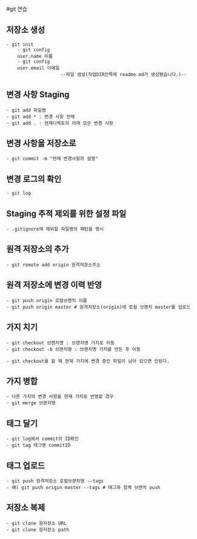 #git 연습

## 저장소 생성

    - git init
        - git config
        user.name 이름
        - git config
        user.email 이메일
                        --파일 생성(작업DIR안쪽에 readme.md가 생성됐습니다.)--

## 변경 사항 Staging

    - git add 파일명
    - git add * : 변경 사항 전체
    - git add . : 현재디렉토리 아래 모든 변경 사항

## 변경 사항을 저장소로
    - git commit -m "현재 변경사항의 설명"

## 변경 로그의 확인
    - git log

## Staging 추적 제외를 위한 설정 파일
    - .gitignore에 제외할 파일명의 패턴을 명시

## 원격 저장소의 추가
    - git remote add origin 원격저장소주소

## 원격 저장소에 변경 이력 반영
    - git push origin 로컬브랜치 이름
    - git push origin master # 원격저장소(origin)에 로컬 브랜치 master를 업로드

## 가지 치기
    - git checkout 브랜치명 : 브랜치명 가지로 이동
    - git checkout -b 브랜치명 : 브랜치명 가지를 만든 후 이동

    - git checkout을 할 때 현재 가지에 변경 중인 파일이 남아 있으면 안된다.

## 가지 병합
    - 다른 가지의 변경 사항을 현재 가지로 반영할 경우
    - git merge 브랜치명

## 태그 달기
    - git log에서 commit의 ID확인
    - git tag 태그명 commitID
    
## 태그 업로드
    - git push 원격저장소 로컬브랜치명 --tags
    - 예) git push origin master --tags # 태그와 함께 브랜치 push
    
## 저장소 복제
    - git clone 원저장소 URL
    - git clone 원저장소 path
    
